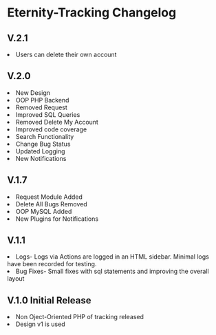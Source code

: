 <h1>Eternity-Tracking Changelog</h1>

## V.2.1
<li>Users can delete their own account<br>

## V.2.0
<li>New Design <br>
<li>OOP PHP Backend <br>
<li>Removed Request<br>
<li>Improved SQL Queries<br>
<li>Removed Delete My Account<br>
<li>Improved code coverage <br>
<li>Search Functionality <br>
<li>Change Bug Status <br>
<li>Updated Logging <br>
<li>New Notifications <br>

## V.1.7<br>
<li>Request Module Added<br>
<li>Delete All Bugs Removed <br>
<li>OOP MySQL Added<br>
<li>New Plugins for Notifications<br>

## V.1.1 <br>
<li>Logs- Logs via Actions are logged in an HTML sidebar. Minimal logs have been recorded for testing.<br>
<li>Bug Fixes- Small fixes with sql statements and improving the overall layout<br>


## V.1.0 Initial Release<br>
<li>Non Oject-Oriented PHP of tracking released<br>
<li>Design v1 is used<br>
